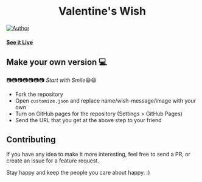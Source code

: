 <h1 align="center">
    Valentine's Wish
</h1>

[![Author](https://img.shields.io/badge/author-GovindCodes-green)](https://github.com/kiongoss)


#### [See it Live](https://merisha.vercel.app/)

## Make your own version :computer:

:camera::camera::camera::camera::camera::camera::camera:
*Start with Smile*:smile::smile:

* Fork the repository
* Open `customize.json` and replace name/wish-message/image with your own
* Turn on GitHub pages for the repository (Settings > GitHub Pages)
* Send the URL that you get at the above step to your friend


## Contributing

If you have any idea to make it more interesting, feel free to send a PR, or create an issue for a feature request.

Stay happy and keep the people you care about happy. :)
